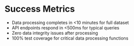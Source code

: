 # Success Metrics

- Data processing completes in <10 minutes for full dataset
- API endpoints respond in <500ms for typical queries
- Zero data integrity issues after processing
- 100% test coverage for critical data processing functions